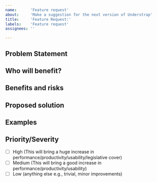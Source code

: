 ```yaml
---
name:      'Feature request'
about:     'Make a suggestion for the next version of Understrap'
title:     'Feature Request:'
labels:    'Feature request'
assignees: ''

---
```


<!--
	Let us know what the new feature is so that we can discuss it.

	Please check that there aren't old issues addressing the same
	problem. You might find this there or on our Roadmap.

	Note: These comments won't show up when you submit the issue.
-->

## Problem Statement
<!-- What is the issue being faced and needs addressing? !-->

## Who will benefit?
<!-- Will this fix a problem that only one user has, or will it benefit a lot of people !-->

## Benefits and risks
<!-- 
    What benefits does this bring?
        - enables useful new workflows and use cases for baserow
        - improved performance, usability etc
        - reduced support issues
        
    What risks might this introduce?
        - potential security or data privacy issues 
        - increased user or technical complexity
        - performance implications 
!-->

## Proposed solution
<!-- How would you like to see this issue resolved? !-->

## Examples
<!-- Are there any examples of this which exist in other software? !-->

## Priority/Severity
<!-- Delete as appropriate. The priority and severity assigned may be different to this !-->
- [ ] High (This will bring a huge increase in performance/productivity/usability/legislative cover)
- [ ] Medium (This will bring a good increase in performance/productivity/usability)
- [ ] Low (anything else e.g., trivial, minor improvements)
